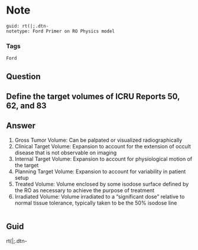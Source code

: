 # Note
```
guid: rt(|;.dtn-
notetype: Ford Primer on RO Physics model
```

### Tags
```
Ford
```

## Question
<h2>Define the target volumes of ICRU Reports 50, 62, and 83</h2>

## Answer
<section>
<ol>
<li>Gross Tumor Volume: Can be palpated or visualized radiographically</li>
<li>Clinical Target Volume: Expansion to account for the extension of occult disease that is not observable on imaging</li>
<li>Internal Target Volume: Expansion to account for physiological motion of the target</li>
<li>Planning Target Volume: Expansion to account for variability in patient setup</li>
<li>Treated Volume: Volume enclosed by some isodose surface defined by the RO as necessary to achieve the purpose of treatment</li>
<li>Irradiated Volume: Volume irradiated to a “significant dose” relative to normal tissue tolerance, typically taken to be the 50% isodose line</li>
</ol>
<p><img alt="" src="7F4F7281-DCAB-4827-858F-AC8B51F43A51.png"/></p>

</section>

## Guid
rt(|;.dtn-
